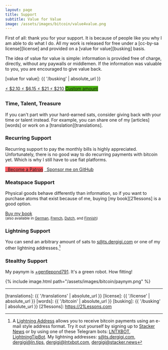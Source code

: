 ```yaml
---
layout: page
title: Support
subtitle: Value for Value
image: /assets/images/bitcoin/value4value.png
---
```


First of all: thank you for your support. It is because of people like you why I
am able to do what I do. All my work is released for free under a [cc-by-sa
license][license] and provided on a [value for value][busking] basis.

The idea of value for value is simple: information is provided free of charge,
directly, without any paywalls or middlemen. If the information was valuable to
you, you are encouraged to give value back.

[value for value]: {{ '/busking' | absolute_url }}

<div class="action-buttons">
  <div class="button button-blue button-medium">
    <a href="https://ts.dergigi.com/api/v1/invoices?storeId=3WkiYEG5DaQv7Ak5M2UjUi1pe5FFTPyNF1yAE9CVLNJn&orderId=V4V-2&checkoutDesc=Value+for+Value%3A+Give+as+much+as+it+is+worth+to+you.&currency=USD&price=2.10">
      ⚡ $2.10
    </a>
    <a href="https://ts.dergigi.com/api/v1/invoices?storeId=3WkiYEG5DaQv7Ak5M2UjUi1pe5FFTPyNF1yAE9CVLNJn&orderId=V4V-6&checkoutDesc=Value+for+Value%3A+Give+as+much+as+it+is+worth+to+you.&currency=USD&price=6.15">
      ⚡ $6.15
    </a>
    <a href="https://ts.dergigi.com/api/v1/invoices?storeId=3WkiYEG5DaQv7Ak5M2UjUi1pe5FFTPyNF1yAE9CVLNJn&orderId=V4V-21&checkoutDesc=Value+for+Value%3A+Give+as+much+as+it+is+worth+to+you.&currency=USD&price=21">
      ⚡ $21
    </a>
    <a href="https://ts.dergigi.com/api/v1/invoices?storeId=3WkiYEG5DaQv7Ak5M2UjUi1pe5FFTPyNF1yAE9CVLNJn&orderId=V4V-210&checkoutDesc=Value+for+Value%3A+Give+as+much+as+it+is+worth+to+you.&currency=USD&price=210">
      ⚡ $210
    </a>
    <a style="background-color: #46B00C;" href="https://ts.dergigi.com/api/v1/invoices?storeId=3WkiYEG5DaQv7Ak5M2UjUi1pe5FFTPyNF1yAE9CVLNJn&orderId=V4V&checkoutDesc=Value+for+Value%3A+Give+as+much+as+it+is+worth+to+you.&currency=USD">
      Custom amount
    </a>
  </div>
</div>

### Time, Talent, Treasure

If you can't part with your hard-earned sats, consider giving back with your
time or talent instead.  For example, you can share one of my [articles][words]
or work on a [translation][translations].

<a id="recurring"></a>

### Recurring Support

Recurring support to pay the monthly bills is highly appreciated. Unfortunately,
there is no good way to do recurring payments with bitcoin yet. Which is why I
still have to use fiat platforms.

<div class="action-buttons">
  <div class="button button-black button-medium">
    <a href="https://patreon.com/dergigi" style="background-color: #ff5a60;"><i class="fab fa-patreon"></i> &nbsp; Become a Patron</a>
    <a href="https://github.com/sponsors/dergigi"><i class="fab fa-github"></i> &nbsp; Sponsor me on GitHub</a>
  </div>
</div>

### Meatspace Support

Physical goods behave differently than information, so if you want to purchase
atoms that exist because of me, buying [my book][21lessons] is a good option.

<div class="action-buttons">
  <div class="button button-orange button-medium">
    <a href="https://amzn.to/2Wa4qJo">Buy my book</a>
  </div>
  <small>
  (also available in
    <a href="https://amzn.to/2AtlfWZ">German</a>,
    <a href="https://amzn.to/3DUxs1O">French</a>,
    <a href="https://konsensus.network/product/21-lessen/">Dutch</a>, and
    <a href="https://amzn.to/2WYYkKL">Finnish</a>)
  </small>
</div>

### Lightning Support

You can send an arbitrary amount of sats to [s@ts.dergigi.com][sats] or one of my other lightning addresses.[^ln-addr]

[sats]: lightning:s@ts.dergigi.com
[lntips]: lightning:dergigi@ln.tips
[lntxbot]: lightning:dergigi@lntxbot.com
[sn]: lightning:dergigi@stacker.news

<a id="paynym"></a>

### Stealthy Support

My paynym is [+gentlepond791][paynym]. It's a green robot. How fitting!

{% include image.html path="/assets/images/bitcoin/paynym.png" %}

[paynym]: https://my.paynym.is/+gentlepond791


---

[translations]: {{ '/translations' | absolute_url }}
[license]: {{ '/license' | absolute_url }}
[words]: {{ '/bitcoin' | absolute_url }}
[busking]: {{ '/busking' | absolute_url }}
[21lessons]: https://21Lessons.com

[^ln-addr]: A [Lightning Address](https://lightningaddress.com/) allows you to receive bitcoin payments using an e-mail style address format. Try it out yourself by signing up to [Stacker News](https://stacker.news) or by using one of these Telegram bots: [LNTXBOT](https://telegram.me/lntxbot), [LightningTipBot](https://t.me/LightningTipBot). My lightning addresses: [s@ts.dergigi.com][sats], [dergigi@ln.tips][lntips], [dergigi@lntxbot.com][lntxbot], [dergigi@stacker.news][sn]
